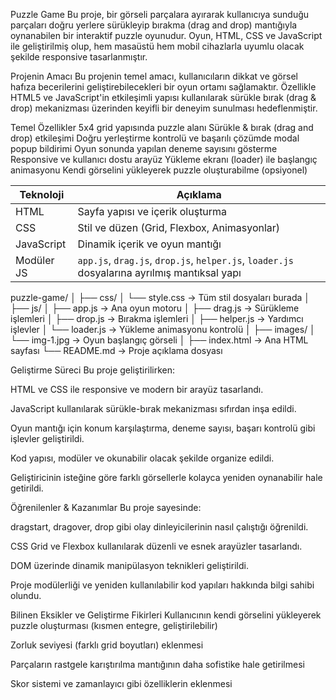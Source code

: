 Puzzle Game
Bu proje, bir görseli parçalara ayırarak kullanıcıya sunduğu parçaları doğru yerlere sürükleyip bırakma (drag and drop) mantığıyla oynanabilen bir interaktif puzzle oyunudur. Oyun, HTML, CSS ve JavaScript ile geliştirilmiş olup, hem masaüstü hem mobil cihazlarla uyumlu olacak şekilde responsive tasarlanmıştır.

 Projenin Amacı
Bu projenin temel amacı, kullanıcıların dikkat ve görsel hafıza becerilerini geliştirebilecekleri bir oyun ortamı sağlamaktır. Özellikle HTML5 ve JavaScript'in etkileşimli yapısı kullanılarak sürükle bırak (drag & drop) mekanizması üzerinden keyifli bir deneyim sunulması hedeflenmiştir.

 Temel Özellikler
 5x4 grid yapısında puzzle alanı
 Sürükle & bırak (drag and drop) etkileşimi
 Doğru yerleştirme kontrolü ve başarılı çözümde modal popup bildirimi
 Oyun sonunda yapılan deneme sayısını gösterme
 Responsive ve kullanıcı dostu arayüz
 Yükleme ekranı (loader) ile başlangıç animasyonu
 Kendi görselini yükleyerek puzzle oluşturabilme (opsiyonel)

| Teknoloji            | Açıklama                                                                                     |
| -------------------- | -------------------------------------------------------------------------------------------- |
| HTML            | Sayfa yapısı ve içerik oluşturma                                                             |
| CSS             | Stil ve düzen (Grid, Flexbox, Animasyonlar)                                                  |
| JavaScript  | Dinamik içerik ve oyun mantığı                                                               |
| Modüler JS       | `app.js`, `drag.js`, `drop.js`, `helper.js`, `loader.js` dosyalarına ayrılmış mantıksal yapı |


 puzzle-game/
│
├──  css/
│   └── style.css               → Tüm stil dosyaları burada
│
├──  js/
│   ├── app.js                  → Ana oyun motoru
│   ├── drag.js                 → Sürükleme işlemleri
│   ├── drop.js                 → Bırakma işlemleri
│   ├── helper.js               → Yardımcı işlevler
│   └── loader.js               → Yükleme animasyonu kontrolü
│
├──  images/
│   └── img-1.jpg               → Oyun başlangıç görseli
│
├── index.html                  → Ana HTML sayfası
└── README.md                   → Proje açıklama dosyası


Geliştirme Süreci
Bu proje geliştirilirken:

HTML ve CSS ile responsive ve modern bir arayüz tasarlandı.

JavaScript kullanılarak sürükle-bırak mekanizması sıfırdan inşa edildi.

Oyun mantığı için konum karşılaştırma, deneme sayısı, başarı kontrolü gibi işlevler geliştirildi.

Kod yapısı, modüler ve okunabilir olacak şekilde organize edildi.

Geliştiricinin isteğine göre farklı görsellerle kolayca yeniden oynanabilir hale getirildi.


Öğrenilenler & Kazanımlar
Bu proje sayesinde:

dragstart, dragover, drop gibi olay dinleyicilerinin nasıl çalıştığı öğrenildi.

CSS Grid ve Flexbox kullanılarak düzenli ve esnek arayüzler tasarlandı.

DOM üzerinde dinamik manipülasyon teknikleri geliştirildi.

Proje modülerliği ve yeniden kullanılabilir kod yapıları hakkında bilgi sahibi olundu.


Bilinen Eksikler ve Geliştirme Fikirleri
Kullanıcının kendi görselini yükleyerek puzzle oluşturması (kısmen entegre, geliştirilebilir)

Zorluk seviyesi (farklı grid boyutları) eklenmesi

Parçaların rastgele karıştırılma mantığının daha sofistike hale getirilmesi

Skor sistemi ve zamanlayıcı gibi özelliklerin eklenmesi
